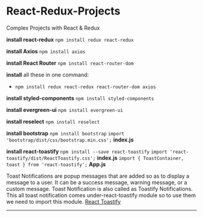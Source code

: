 # React-Redux-Projects

Complex Projects with React &amp; Redux

**install react-redux**
`npm install redux react-redux`

**install Axios**
`npm install axios`

**install React Router**
`npm install react-router-dom`

**install** all these in one command:

-   `npm install redux react-redux react-router-dom axios`

**install styled-components**
`npm install styled-components`

**install evergreen-ui**
`npm install evergreen-ui`

**install reselect**
`npm install reselect`

**install bootstrap**
`npm install bootstrap`
`import 'bootstrap/dist/css/bootstrap.min.css';` **index.js**

**install react-toastify**
`npm install --save react-toastify`
`import 'react-toastify/dist/ReactToastify.css';` **index.js**
`import { ToastContainer, toast } from 'react-toastify';` **App.js**

Toast Notifications are popup messages that are added so as to display a message to a user. It can be a success message, warning message, or a custom message. Toast Notification is also called as Toastify Notifications. This all toast notification comes under-react-toastify module so to use them we need to import this module. [React Toastify](https://www.npmjs.com/package/react-toastify)

---
